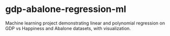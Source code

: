 # gdp-abalone-regression-ml
Machine learning project demonstrating linear and polynomial regression on GDP vs Happiness and Abalone datasets, with visualization.
